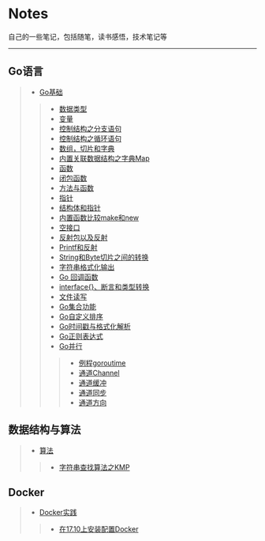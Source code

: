 ﻿# Notes
自己的一些笔记，包括随笔，读书感悟，技术笔记等
***
## Go语言
> - [Go基础](./Go语言/Go基础)
>> - [数据类型](./Go语言/Go基础/数据类型.md)
>> - [变量](./Go语言/Go基础/变量.md)
>> - [控制结构之分支语句](./Go语言/Go基础/分支语句.md)
>> - [控制结构之循环语句](./Go语言/Go基础/循环语句.md)
>> - [数组，切片和字典](./Go语言/Go基础/数组切片和字典.md)
>> - [内置关联数据结构之字典Map](./Go语言/Go基础/字典Map.md)
>> - [函数](./Go语言/Go基础/函数.md)
>> - [闭包函数](./Go语言/Go基础/Go闭包函数.md)
>> - [方法与函数](./Go语言/Go基础/方法与函数.md)
>> - [指针](./Go语言/Go基础/指针.md)
>> - [结构体和指针](/./Go语言/Go基础/结构体和指针.md)
>> - [内置函数比较make和new](./Go语言/Go基础/内置函数之make和new.md)
>> - [空接口](./Go语言/Go基础/空接口.md)
>> - [反射包以及反射](./Go语言/Go基础/反射包以及反射.md)
>> - [Printf和反射](./Go语言/Go基础/Printf和反射.md)
>> - [String和Byte切片之间的转换](./Go语言/Go基础/String和Byte切片之间的转换.md)
>> - [字符串格式化输出](./Go语言/Go基础/字符串格式化输出.md)
>> - [Go 回调函数](./Go语言/Go基础/回调函数.md) 
>> - [interface{}、断言和类型转换](./Go语言/Go基础/空接口断言与类型转换.md)
>> - [文件读写](./Go语言/Go基础/读写文件.md)
>> - [Go集合功能](./Go语言/Go基础/Go集合功能.md)
>> - [Go自定义排序](./Go语言/Go基础/自定排序.md)
>> - [Go时间戳与格式化解析](./Go语言/Go基础/Go时间戳与格式化解析.md)
>> - [Go正则表达式](./Go语言/Go基础/Go正则表达式.md)
>> - [Go并行](./Go语言/Go基础/并行)
>>> - [例程goroutime](./Go语言/Go基础/并行/Go例程goroutime.md)
>>> - [通道Channel](./Go语言/Go基础/并行/Go通道Channel.md)
>>> - [通道缓冲](./Go语言/Go基础/并行/Go通道缓冲.md)
>>> - [通道同步](./Go语言/Go基础/并行/Go通道同步.md)
>>> - [通道方向](./Go语言/Go基础/并行/Go通道方向.md)
## 数据结构与算法
> - [算法](./数据结构与算法/算法)
>> - [字符串查找算法之KMP](/数据结构与算法/算法/字符串查找算法之KMP.md) 
>> 
>> 
## Docker
> - [Docker实践](./Docker实践)
>> - [在17.10上安装配置Docker](/Docker/Docker实践/install-docker-on-Ubuntu1710.md)